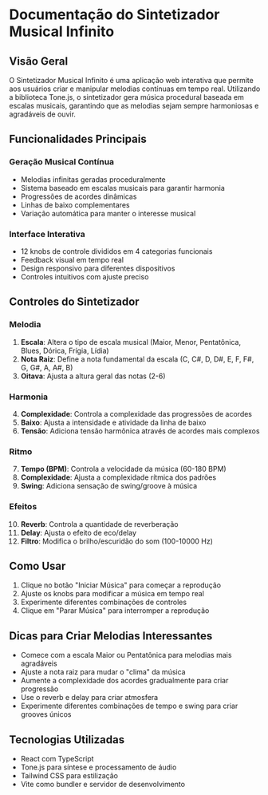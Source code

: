 # Documentação do Sintetizador Musical Infinito

## Visão Geral
O Sintetizador Musical Infinito é uma aplicação web interativa que permite aos usuários criar e manipular melodias contínuas em tempo real. Utilizando a biblioteca Tone.js, o sintetizador gera música procedural baseada em escalas musicais, garantindo que as melodias sejam sempre harmoniosas e agradáveis de ouvir.

## Funcionalidades Principais

### Geração Musical Contínua
- Melodias infinitas geradas proceduralmente
- Sistema baseado em escalas musicais para garantir harmonia
- Progressões de acordes dinâmicas
- Linhas de baixo complementares
- Variação automática para manter o interesse musical

### Interface Interativa
- 12 knobs de controle divididos em 4 categorias funcionais
- Feedback visual em tempo real
- Design responsivo para diferentes dispositivos
- Controles intuitivos com ajuste preciso

## Controles do Sintetizador

### Melodia
1. **Escala**: Altera o tipo de escala musical (Maior, Menor, Pentatônica, Blues, Dórica, Frígia, Lídia)
2. **Nota Raiz**: Define a nota fundamental da escala (C, C#, D, D#, E, F, F#, G, G#, A, A#, B)
3. **Oitava**: Ajusta a altura geral das notas (2-6)

### Harmonia
4. **Complexidade**: Controla a complexidade das progressões de acordes
5. **Baixo**: Ajusta a intensidade e atividade da linha de baixo
6. **Tensão**: Adiciona tensão harmônica através de acordes mais complexos

### Ritmo
7. **Tempo (BPM)**: Controla a velocidade da música (60-180 BPM)
8. **Complexidade**: Ajusta a complexidade rítmica dos padrões
9. **Swing**: Adiciona sensação de swing/groove à música

### Efeitos
10. **Reverb**: Controla a quantidade de reverberação
11. **Delay**: Ajusta o efeito de eco/delay
12. **Filtro**: Modifica o brilho/escuridão do som (100-10000 Hz)

## Como Usar
1. Clique no botão "Iniciar Música" para começar a reprodução
2. Ajuste os knobs para modificar a música em tempo real
3. Experimente diferentes combinações de controles
4. Clique em "Parar Música" para interromper a reprodução

## Dicas para Criar Melodias Interessantes
- Comece com a escala Maior ou Pentatônica para melodias mais agradáveis
- Ajuste a nota raiz para mudar o "clima" da música
- Aumente a complexidade dos acordes gradualmente para criar progressão
- Use o reverb e delay para criar atmosfera
- Experimente diferentes combinações de tempo e swing para criar grooves únicos

## Tecnologias Utilizadas
- React com TypeScript
- Tone.js para síntese e processamento de áudio
- Tailwind CSS para estilização
- Vite como bundler e servidor de desenvolvimento
